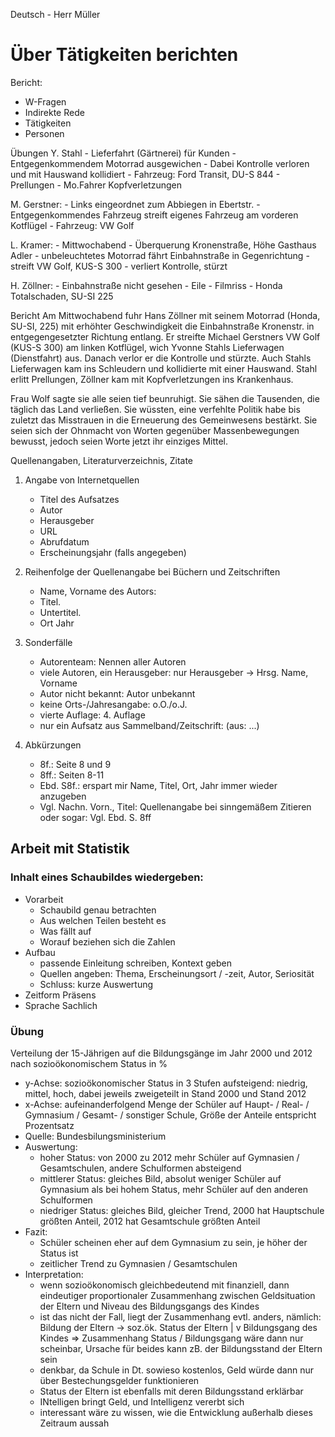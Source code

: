 Deutsch - Herr Müller

# Über Tätigkeiten berichten

Bericht:
- W-Fragen
- Indirekte Rede
- Tätigkeiten
- Personen

Übungen
Y. Stahl
	- Lieferfahrt (Gärtnerei) für Kunden
	- Entgegenkommendem Motorrad ausgewichen
	- Dabei Kontrolle verloren und mit Hauswand kollidiert
	- Fahrzeug: Ford Transit, DU-S 844
	- Prellungen
	- Mo.Fahrer Kopfverletzungen

M. Gerstner:
	- Links eingeordnet zum Abbiegen in Ebertstr.
	- Entgegenkommendes Fahrzeug streift eigenes Fahrzeug am vorderen Kotflügel
	- Fahrzeug: VW Golf

L. Kramer:
	- Mittwochabend
	- Überquerung Kronenstraße, Höhe Gasthaus Adler
	- unbeleuchtetes Motorrad fährt Einbahnstraße in Gegenrichtung
	- streift VW Golf, KUS-S 300
	- verliert Kontrolle, stürzt

H. Zöllner:
	- Einbahnstraße nicht gesehen
	- Eile
	- Filmriss
	- Honda Totalschaden, SU-SI 225

Bericht
	Am Mittwochabend fuhr Hans Zöllner mit seinem Motorrad (Honda, SU-SI, 225)
	mit erhöhter Geschwindigkeit die Einbahnstraße Kronenstr. in
	entgegengesetzter Richtung entlang. Er
	streifte Michael Gerstners VW Golf (KUS-S 300) am linken Kotflügel, wich Yvonne
	Stahls Lieferwagen (Dienstfahrt) aus. Danach verlor er die Kontrolle und
	stürzte. Auch Stahls Lieferwagen kam ins Schleudern und kollidierte mit
	einer Hauswand. Stahl erlitt Prellungen, Zöllner kam mit Kopfverletzungen
	ins Krankenhaus.

Frau Wolf sagte sie alle seien tief beunruhigt. Sie sähen die Tausenden, die
täglich das Land verließen. Sie wüssten, eine verfehlte Politik habe bis zuletzt
das Misstrauen in die Erneuerung des Gemeinwesens bestärkt. Sie seien sich der
Ohnmacht von Worten gegenüber Massenbewegungen bewusst, jedoch seien Worte jetzt
ihr einziges Mittel.

Quellenangaben, Literaturverzeichnis, Zitate

1. Angabe von Internetquellen
	- Titel des Aufsatzes
	- Autor
	- Herausgeber
	- URL
	- Abrufdatum
	- Erscheinungsjahr (falls angegeben)

2. Reihenfolge der Quellenangabe bei Büchern und Zeitschriften
	- Name, Vorname des Autors:
	- Titel.
	- Untertitel.
	- Ort Jahr

3. Sonderfälle
	- Autorenteam: Nennen aller Autoren
	- viele Autoren, ein Herausgeber: nur Herausgeber -> Hrsg. Name, Vorname
	- Autor nicht bekannt: Autor unbekannt
	- keine Orts-/Jahresangabe: o.O./o.J.
	- vierte Auflage: 4. Auflage
	- nur ein Aufsatz aus Sammelband/Zeitschrift: (aus: ...)

4. Abkürzungen
	- 8f.: Seite 8 und 9
	- 8ff.: Seiten 8-11
	- Ebd. S8f.: erspart mir Name, Titel, Ort, Jahr immer wieder anzugeben
	- Vgl. Nachn. Vorn., Titel: Quellenangabe bei sinngemäßem Zitieren
		oder sogar: Vgl. Ebd. S. 8ff


## Arbeit mit Statistik

### Inhalt eines Schaubildes wiedergeben:

- Vorarbeit
	- Schaubild genau betrachten
	- Aus welchen Teilen besteht es
	- Was fällt auf
	- Worauf beziehen sich die Zahlen
- Aufbau
	- passende Einleitung schreiben, Kontext geben
	- Quellen angeben: Thema, Erscheinungsort / -zeit, Autor, Seriosität
	- Schluss: kurze Auswertung
- Zeitform Präsens
- Sprache Sachlich

### Übung

Verteilung der 15-Jährigen auf die Bildungsgänge im Jahr 2000 und 2012 nach
sozioökonomischem Status in %

- y-Achse: sozioökonomischer Status in 3 Stufen aufsteigend: niedrig, mittel,
  hoch, dabei jeweils zweigeteilt in Stand 2000 und Stand 2012
- x-Achse: aufeinanderfolgend Menge der Schüler auf Haupt- / Real- /
  Gymnasium / Gesamt- / sonstiger Schule, Größe der Anteile entspricht Prozentsatz
- Quelle: Bundesbilungsministerium
- Auswertung:
	- hoher Status: von 2000 zu 2012 mehr Schüler auf Gymnasien / Gesamtschulen,
	  andere Schulformen absteigend
	- mittlerer Status: gleiches Bild, absolut weniger Schüler auf Gymnasium als
	  bei hohem Status, mehr Schüler auf den anderen Schulformen
	- niedriger Status: gleiches Bild, gleicher Trend, 2000 hat Hauptschule
	  größten Anteil, 2012 hat Gesamtschule größten Anteil
- Fazit: 
	- Schüler scheinen eher auf dem Gymnasium zu sein, je höher der Status ist
	- zeitlicher Trend zu Gymnasien / Gesamtschulen 
- Interpretation:
	- wenn sozioökonomisch gleichbedeutend mit finanziell, dann eindeutiger
	  proportionaler Zusammenhang zwischen Geldsituation der Eltern und
	  Niveau des Bildungsgangs des Kindes
	- ist das nicht der Fall, liegt der Zusammenhang evtl. anders, nämlich:
	  Bildung der Eltern -> soz.ök. Status der Eltern
	         |
			 v
	  Bildungsgang des Kindes
	  => Zusammenhang Status / Bildungsgang wäre dann nur scheinbar, Ursache für
	  beides kann zB. der Bildungsstand der Eltern sein
	- denkbar, da Schule in Dt. sowieso kostenlos, Geld würde dann nur über
	  Bestechungsgelder funktionieren
	- Status der Eltern ist ebenfalls mit deren Bildungsstand erklärbar
	- INtelligen bringt Geld, und Intelligenz vererbt sich
	- interessant wäre zu wissen, wie die Entwicklung außerhalb dieses Zeitraum
	  aussah
